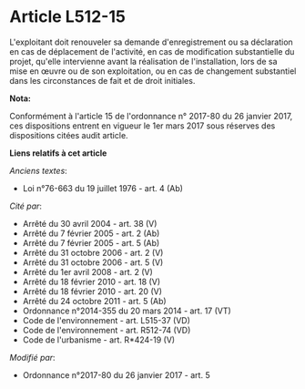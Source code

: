 # Article L512-15

L'exploitant doit renouveler sa demande d'enregistrement ou sa  déclaration en cas de déplacement de l'activité, en cas de
modification  substantielle du projet, qu'elle intervienne avant la réalisation de  l'installation, lors de sa mise en œuvre
ou de son exploitation, ou en  cas de changement substantiel dans les circonstances de fait et de droit  initiales.

**Nota:**

Conformément à l'article 15 de l'ordonnance n° 2017-80 du 26 janvier 2017, ces dispositions entrent en vigueur le 1er mars
2017 sous réserves des dispositions citées audit article.

**Liens relatifs à cet article**

_Anciens textes_:

  - Loi n°76-663 du 19 juillet 1976 - art. 4 (Ab)

_Cité par_:

  - Arrêté du 30 avril 2004 - art. 38 (V)
  - Arrêté du 7 février 2005 - art. 2 (Ab)
  - Arrêté du 7 février 2005 - art. 5 (Ab)
  - Arrêté du 31 octobre 2006 - art. 2 (V)
  - Arrêté du 31 octobre 2006 - art. 5 (V)
  - Arrêté du 1er avril 2008 - art. 2 (V)
  - Arrêté du 18 février 2010 - art. 18 (V)
  - Arrêté du 18 février 2010 - art. 20 (V)
  - Arrêté du 24 octobre 2011 - art. 5 (Ab)
  - Ordonnance n°2014-355 du 20 mars 2014 - art. 17 (VT)
  - Code de l'environnement - art. L515-37 (VD)
  - Code de l'environnement - art. R512-74 (VD)
  - Code de l'urbanisme - art. R*424-19 (V)

_Modifié par_:

  - Ordonnance n°2017-80 du 26 janvier 2017 - art. 5
